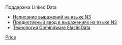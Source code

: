 Поддержка Linked Data
- [Написание выражений на языке N3](https://kb.comindware.ru/article/%D0%9D%D0%B0%D0%BF%D0%B8%D1%81%D0%B0%D0%BD%D0%B8%D0%B5-%D0%B2%D1%8B%D1%80%D0%B0%D0%B6%D0%B5%D0%BD%D0%B8%D0%B9-%D0%BD%D0%B0-%D1%8F%D0%B7%D1%8B%D0%BA%D0%B5-n3-2401.html)
- [Предиктивный ввод в выражениях на языке N3](https://kb.comindware.ru/article/%D0%9F%D1%80%D0%B5%D0%B4%D0%B8%D0%BA%D1%82%D0%B8%D0%B2%D0%BD%D1%8B%D0%B9-%D0%B2%D0%B2%D0%BE%D0%B4-%D0%B2-%D0%B2%D1%8B%D1%80%D0%B0%D0%B6%D0%B5%D0%BD%D0%B8%D1%8F%D1%85-%D0%BD%D0%B0-%D1%8F%D0%B7%D1%8B%D0%BA%D0%B5-n3-2482.html)
- [Технология Comindware ElasticData](https://kb.comindware.ru/article/tehnologiya-comindware-elasticdata-4584.html)

[Price](https://www.comindware.ru/comindware-pricing/)
